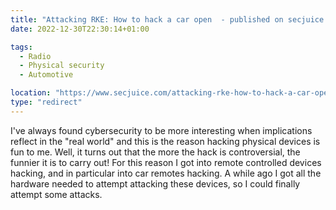 ```yaml
---
title: "Attacking RKE: How to hack a car open  - published on secjuice.com"
date: 2022-12-30T22:30:14+01:00

tags:
  - Radio
  - Physical security
  - Automotive

location: "https://www.secjuice.com/attacking-rke-how-to-hack-a-car-open/"
type: "redirect"
---
```


I've always found cybersecurity to be more interesting when  implications reflect in the "real world" and this is the reason hacking  physical devices is fun to me. Well, it turns out that the more the hack is controversial, the funnier it is to carry out!  For this reason I  got into remote controlled devices hacking, and in particular into car  remotes hacking. A while ago I got all the hardware needed to attempt  attacking these devices, so I could finally attempt some attacks.
